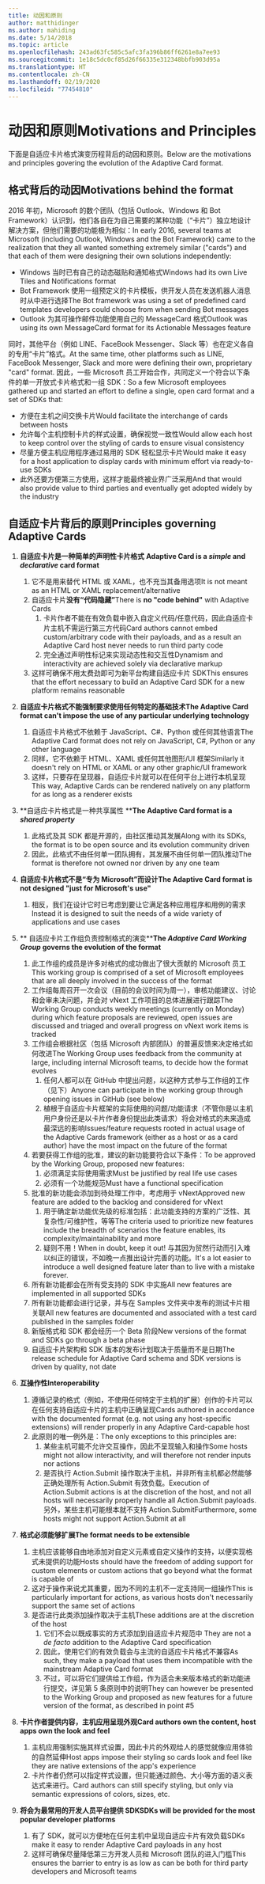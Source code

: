 ```yaml
---
title: 动因和原则
author: matthidinger
ms.author: mahiding
ms.date: 5/14/2018
ms.topic: article
ms.openlocfilehash: 243ad63fc585c5afc3fa396b86ff6261e8a7ee93
ms.sourcegitcommit: 1e18c5dc0cf85d26f66335e312348bbfb903d95a
ms.translationtype: HT
ms.contentlocale: zh-CN
ms.lasthandoff: 02/19/2020
ms.locfileid: "77454810"
---
```

# <a name="motivations-and-principles"></a><span data-ttu-id="4c916-102">动因和原则</span><span class="sxs-lookup"><span data-stu-id="4c916-102">Motivations and Principles</span></span>

<span data-ttu-id="4c916-103">下面是自适应卡片格式演变历程背后的动因和原则。</span><span class="sxs-lookup"><span data-stu-id="4c916-103">Below are the motivations and principles govering the evolution of the Adaptive Card format.</span></span>

## <a name="motivations-behind-the-format"></a><span data-ttu-id="4c916-104">格式背后的动因</span><span class="sxs-lookup"><span data-stu-id="4c916-104">Motivations behind the format</span></span>

<span data-ttu-id="4c916-105">2016 年初，Microsoft 的数个团队（包括 Outlook、Windows 和 Bot Framework）认识到，他们各自在为自己需要的某种功能（“卡片”）独立地设计解决方案，但他们需要的功能极为相似：</span><span class="sxs-lookup"><span data-stu-id="4c916-105">In early 2016, several teams at Microsoft (including Outlook, Windows and the Bot Framework) came to the realization that they all wanted something extremely similar ("cards") and that each of them were designing their own solutions independently:</span></span>

- <span data-ttu-id="4c916-106">Windows 当时已有自己的动态磁贴和通知格式</span><span class="sxs-lookup"><span data-stu-id="4c916-106">Windows had its own Live Tiles and Notifications format</span></span>
-  <span data-ttu-id="4c916-107">Bot Framework 使用一组预定义的卡片模板，供开发人员在发送机器人消息时从中进行选择</span><span class="sxs-lookup"><span data-stu-id="4c916-107">The Bot framework was using a set of predefined card templates developers could choose from when sending Bot messages</span></span>
- <span data-ttu-id="4c916-108">Outlook 为其可操作邮件功能使用自己的 MessageCard 格式</span><span class="sxs-lookup"><span data-stu-id="4c916-108">Outlook was using its own MessageCard format for its Actionable Messages feature</span></span>

<span data-ttu-id="4c916-109">同时，其他平台（例如 LINE、FaceBook Messenger、Slack 等）也在定义各自的专用“卡片”格式。</span><span class="sxs-lookup"><span data-stu-id="4c916-109">At the same time, other platforms such as LINE, FaceBook Messenger, Slack and more were defining their own, proprietary "card" format.</span></span> <span data-ttu-id="4c916-110">因此，一些 Microsoft 员工开始合作，共同定义一个符合以下条件的单一开放式卡片格式和一组 SDK：</span><span class="sxs-lookup"><span data-stu-id="4c916-110">So a few Microsoft employees gathered up and started an effort to define a single, open card format and a set of SDKs that:</span></span>

- <span data-ttu-id="4c916-111">方便在主机之间交换卡片</span><span class="sxs-lookup"><span data-stu-id="4c916-111">Would facilitate the interchange of cards between hosts</span></span>
- <span data-ttu-id="4c916-112">允许每个主机控制卡片的样式设置，确保视觉一致性</span><span class="sxs-lookup"><span data-stu-id="4c916-112">Would allow each host to keep control over the styling of cards to ensure visual consistency</span></span>
- <span data-ttu-id="4c916-113">尽量方便主机应用程序通过易用的 SDK 轻松显示卡片</span><span class="sxs-lookup"><span data-stu-id="4c916-113">Would make it easy for a host application to display cards with minimum effort via ready-to-use SDKs</span></span>
- <span data-ttu-id="4c916-114">此外还要方便第三方使用，这样才能最终被业界广泛采用</span><span class="sxs-lookup"><span data-stu-id="4c916-114">And that would also provide value to third parties and eventually get adopted widely by the industry</span></span>

## <a name="principles-governing-adaptive-cards"></a><span data-ttu-id="4c916-115">自适应卡片背后的原则</span><span class="sxs-lookup"><span data-stu-id="4c916-115">Principles governing Adaptive Cards</span></span>

1.  <span data-ttu-id="4c916-116">**自适应卡片是一种简单的声明性卡片格式**  </span><span class="sxs-lookup"><span data-stu-id="4c916-116">**Adaptive Card is a _simple_ and _declarative_ card format**</span></span>

    1.  <span data-ttu-id="4c916-117">它不是用来替代 HTML 或 XAML，也不充当其备用选项</span><span class="sxs-lookup"><span data-stu-id="4c916-117">It is not meant as an HTML or XAML replacement/alternative</span></span>
    2.  <span data-ttu-id="4c916-118">自适应卡片**没有“代码隐藏”**</span><span class="sxs-lookup"><span data-stu-id="4c916-118">There is **no "code behind"** with Adaptive Cards</span></span>
        1. <span data-ttu-id="4c916-119">卡片作者不能在有效负载中嵌入自定义代码/任意代码，因此自适应卡片主机不需运行第三方代码</span><span class="sxs-lookup"><span data-stu-id="4c916-119">Card authors cannot embed custom/arbitrary code with their payloads, and as a result an Adaptive Card host never needs to run third party code</span></span>
        2. <span data-ttu-id="4c916-120">完全通过声明性标记来实现动态性和交互性</span><span class="sxs-lookup"><span data-stu-id="4c916-120">Dynamism and interactivity are achieved solely via declarative markup</span></span>
    3.  <span data-ttu-id="4c916-121">这样可确保不用太费劲即可为新平台构建自适应卡片 SDK</span><span class="sxs-lookup"><span data-stu-id="4c916-121">This ensures that the effort necessary to build an Adaptive Card SDK for a new platform remains reasonable</span></span>

2.  <span data-ttu-id="4c916-122">**自适应卡片格式不能强制要求使用任何特定的基础技术**</span><span class="sxs-lookup"><span data-stu-id="4c916-122">**The Adaptive Card format can't impose the use of any particular underlying technology**</span></span>

    1.  <span data-ttu-id="4c916-123">自适应卡片格式不依赖于 JavaScript、C#、Python 或任何其他语言</span><span class="sxs-lookup"><span data-stu-id="4c916-123">The Adaptive Card format does not rely on JavaScript, C#, Python or any other language</span></span>
    2.  <span data-ttu-id="4c916-124">同样，它不依赖于 HTML、XAML 或任何其他图形/UI 框架</span><span class="sxs-lookup"><span data-stu-id="4c916-124">Similarly it doesn't rely on HTML or XAML or any other graphic/UI framework</span></span>
    3.  <span data-ttu-id="4c916-125">这样，只要存在呈现器，自适应卡片就可以在任何平台上进行本机呈现</span><span class="sxs-lookup"><span data-stu-id="4c916-125">This way, Adaptive Cards can be rendered natively on any platform for as long as a renderer exists</span></span>

3.  <span data-ttu-id="4c916-126">\*\*自适应卡片格式是一种共享属性 \*\*</span><span class="sxs-lookup"><span data-stu-id="4c916-126">**The Adaptive Card format is a _shared property_**</span></span>

    1.  <span data-ttu-id="4c916-127">此格式及其 SDK 都是开源的，由社区推动其发展</span><span class="sxs-lookup"><span data-stu-id="4c916-127">Along with its SDKs, the format is to be open source and its evolution community driven</span></span>
    2.  <span data-ttu-id="4c916-128">因此，此格式不由任何单一团队拥有，其发展不由任何单一团队推动</span><span class="sxs-lookup"><span data-stu-id="4c916-128">The format is therefore not owned nor driven by any one team</span></span>

4.  <span data-ttu-id="4c916-129">**自适应卡片格式不是“专为 Microsoft”而设计**</span><span class="sxs-lookup"><span data-stu-id="4c916-129">**The Adaptive Card format is not designed "just for Microsoft's use"**</span></span>

    1.  <span data-ttu-id="4c916-130">相反，我们在设计它时已考虑到要让它满足各种应用程序和用例的需求</span><span class="sxs-lookup"><span data-stu-id="4c916-130">Instead it is designed to suit the needs of a wide variety of applications and use cases</span></span>

5.  <span data-ttu-id="4c916-131">\*\* 自适应卡片工作组负责控制格式的演变\*\*</span><span class="sxs-lookup"><span data-stu-id="4c916-131">**The _Adaptive Card Working Group_ governs the evolution of the format**</span></span>

    1.  <span data-ttu-id="4c916-132">此工作组的成员是许多对格式的成功做出了很大贡献的 Microsoft 员工</span><span class="sxs-lookup"><span data-stu-id="4c916-132">This working group is comprised of a set of Microsoft employees that are all deeply involved in the success of the format</span></span>
    2.  <span data-ttu-id="4c916-133">工作组每周召开一次会议（目前的会议时间为周一），审核功能建议、讨论和会审未决问题，并会对 vNext 工作项目的总体进展进行跟踪</span><span class="sxs-lookup"><span data-stu-id="4c916-133">The Working Group conducts weekly meetings (currently on Monday) during which feature proposals are reviewed, open issues are discussed and triaged and overall progress on vNext work items is tracked</span></span>
    3.  <span data-ttu-id="4c916-134">工作组会根据社区（包括 Microsoft 内部团队）的普遍反馈来决定格式如何改进</span><span class="sxs-lookup"><span data-stu-id="4c916-134">The Working Group uses feedback from the community at large, including internal Microsoft teams, to decide how the format evolves</span></span>
        1. <span data-ttu-id="4c916-135">任何人都可以在 GitHub 中提出问题，以这种方式参与工作组的工作（见下）</span><span class="sxs-lookup"><span data-stu-id="4c916-135">Anyone can participate in the working group through opening issues in GitHub (see below)</span></span>
        2. <span data-ttu-id="4c916-136">植根于自适应卡片框架的实际使用的问题/功能请求（不管你是以主机用户身份还是以卡片作者身份提出此类请求）将会对格式的未来造成最深远的影响</span><span class="sxs-lookup"><span data-stu-id="4c916-136">Issues/feature requests rooted in actual usage of the Adaptive Cards framework (either as a host or as a card author) have the most impact on the future of the format</span></span>
    4.  <span data-ttu-id="4c916-137">若要获得工作组的批准，建议的新功能要符合以下条件：</span><span class="sxs-lookup"><span data-stu-id="4c916-137">To be approved by the Working Group, proposed new features:</span></span>
        1. <span data-ttu-id="4c916-138">必须满足实际使用需求</span><span class="sxs-lookup"><span data-stu-id="4c916-138">Must be justified by real life use cases</span></span>
        2. <span data-ttu-id="4c916-139">必须有一个功能规范</span><span class="sxs-lookup"><span data-stu-id="4c916-139">Must have a functional specification</span></span>
    5.  <span data-ttu-id="4c916-140">批准的新功能会添加到待处理工作中，考虑用于 vNext</span><span class="sxs-lookup"><span data-stu-id="4c916-140">Approved new feature are added to the backlog and considered for vNext</span></span>
        1. <span data-ttu-id="4c916-141">用于确定新功能优先级的标准包括：此功能支持的方案的广泛性、其复杂性/可维护性，等等</span><span class="sxs-lookup"><span data-stu-id="4c916-141">The criteria used to prioritize new features include the breadth of scenarios the feature enables, its complexity/maintainability and more</span></span>
        2. <span data-ttu-id="4c916-142">疑则不用！</span><span class="sxs-lookup"><span data-stu-id="4c916-142">When in doubt, keep it out!</span></span> <span data-ttu-id="4c916-143">与其因为贸然行动而引入难以纠正的错误，不如晚一点推出设计完善的功能。</span><span class="sxs-lookup"><span data-stu-id="4c916-143">It's a lot easier to introduce a well designed feature later than to live with a mistake forever.</span></span>
    6.  <span data-ttu-id="4c916-144">所有新功能都会在所有受支持的 SDK 中实施</span><span class="sxs-lookup"><span data-stu-id="4c916-144">All new features are implemented in all supported SDKs</span></span>
    7.  <span data-ttu-id="4c916-145">所有新功能都会进行记录，并与在 Samples 文件夹中发布的测试卡片相关联</span><span class="sxs-lookup"><span data-stu-id="4c916-145">All new features are documented and associated with a test card published in the samples folder</span></span>
    8.  <span data-ttu-id="4c916-146">新版格式和 SDK 都会经历一个 Beta 阶段</span><span class="sxs-lookup"><span data-stu-id="4c916-146">New versions of the format and SDKs go through a beta phase</span></span>
    9.  <span data-ttu-id="4c916-147">自适应卡片架构和 SDK 版本的发布计划取决于质量而不是日期</span><span class="sxs-lookup"><span data-stu-id="4c916-147">The release schedule for Adaptive Card schema and SDK versions is driven by quality, not date</span></span>

6.  <span data-ttu-id="4c916-148">**互操作性**</span><span class="sxs-lookup"><span data-stu-id="4c916-148">**Interoperability**</span></span>
    1.  <span data-ttu-id="4c916-149">遵循记录的格式（例如，不使用任何特定于主机的扩展）创作的卡片可以在任何支持自适应卡片的主机中正确呈现</span><span class="sxs-lookup"><span data-stu-id="4c916-149">Cards authored in accordance with the documented format (e.g. not using any host-specific extensions) will render properly in any Adaptive Card-capable host</span></span>
    2.  <span data-ttu-id="4c916-150">此原则的唯一例外是：</span><span class="sxs-lookup"><span data-stu-id="4c916-150">The only exceptions to this principles are:</span></span>
        1.  <span data-ttu-id="4c916-151">某些主机可能不允许交互操作，因此不呈现输入和操作</span><span class="sxs-lookup"><span data-stu-id="4c916-151">Some hosts might not allow interactivity, and will therefore not render inputs nor actions</span></span>
        2.  <span data-ttu-id="4c916-152">是否执行 Action.Submit 操作取决于主机，并非所有主机都必然能够正确处理所有 Action.Submit 有效负载。</span><span class="sxs-lookup"><span data-stu-id="4c916-152">Execution of Action.Submit actions is at the discretion of the host, and not all hosts will necessarily properly handle all Action.Submit payloads.</span></span> <span data-ttu-id="4c916-153">另外，某些主机可能根本就不支持 Action.Submit</span><span class="sxs-lookup"><span data-stu-id="4c916-153">Furthermore, some hosts might not support Action.Submit at all</span></span>

7.  <span data-ttu-id="4c916-154">**格式必须能够扩展**</span><span class="sxs-lookup"><span data-stu-id="4c916-154">**The format needs to be extensible**</span></span>

    1.  <span data-ttu-id="4c916-155">主机应该能够自由地添加对自定义元素或自定义操作的支持，以便实现格式未提供的功能</span><span class="sxs-lookup"><span data-stu-id="4c916-155">Hosts should have the freedom of adding support for custom elements or custom actions that go beyond what the format is capable of</span></span>
    2.  <span data-ttu-id="4c916-156">这对于操作来说尤其重要，因为不同的主机不一定支持同一组操作</span><span class="sxs-lookup"><span data-stu-id="4c916-156">This is particularly important for actions, as various hosts don't necessarily support the same set of actions</span></span>
    3.  <span data-ttu-id="4c916-157">是否进行此类添加操作取决于主机</span><span class="sxs-lookup"><span data-stu-id="4c916-157">These additions are at the discretion of the host</span></span>
        1. <span data-ttu-id="4c916-158">它们不会以既成事实的方式添加到自适应卡片规范中 </span><span class="sxs-lookup"><span data-stu-id="4c916-158">They are not a *de facto* addition to the Adaptive Card specification</span></span>
        2. <span data-ttu-id="4c916-159">因此，使用它们的有效负载会与主流的自适应卡片格式不兼容</span><span class="sxs-lookup"><span data-stu-id="4c916-159">As such, they make a payload that uses them incompatible with the mainstream Adaptive Card format</span></span>
        3. <span data-ttu-id="4c916-160">不过，可以将它们提供给工作组，作为适合未来版本格式的新功能进行提交，详见第 5 条原则中的说明</span><span class="sxs-lookup"><span data-stu-id="4c916-160">They can however be presented to the Working Group and proposed as new features for a future version of the format, as described in point #5</span></span>

8.  <span data-ttu-id="4c916-161">**卡片作者提供内容，主机应用呈现外观**</span><span class="sxs-lookup"><span data-stu-id="4c916-161">**Card authors own the content, host apps own the look and feel**</span></span>

    1.  <span data-ttu-id="4c916-162">主机应用强制实施其样式设置，因此卡片的外观给人的感觉就像应用体验的自然延伸</span><span class="sxs-lookup"><span data-stu-id="4c916-162">Host apps impose their styling so cards look and feel like they are native extensions of the app's experience</span></span>
    2.  <span data-ttu-id="4c916-163">卡片作者仍然可以指定样式设置，但只能通过颜色、大小等方面的语义表达式来进行。</span><span class="sxs-lookup"><span data-stu-id="4c916-163">Card authors can still specify styling, but only via semantic expressions of colors, sizes, etc.</span></span>

9.  <span data-ttu-id="4c916-164">**将会为最常用的开发人员平台提供 SDK**</span><span class="sxs-lookup"><span data-stu-id="4c916-164">**SDKs will be provided for the most popular developer platforms**</span></span>

    1.  <span data-ttu-id="4c916-165">有了 SDK，就可以方便地在任何主机中呈现自适应卡片有效负载</span><span class="sxs-lookup"><span data-stu-id="4c916-165">SDKs make it easy to render Adaptive Card payloads in any host</span></span>
    2.  <span data-ttu-id="4c916-166">这样可确保尽量降低第三方开发人员和 Microsoft 团队的进入门槛</span><span class="sxs-lookup"><span data-stu-id="4c916-166">This ensures the barrier to entry is as low as can be both for third party developers and Microsoft teams</span></span>
